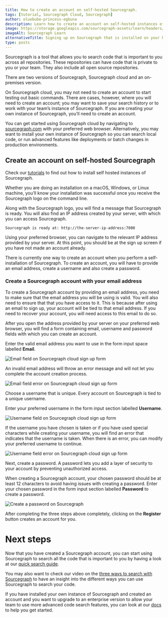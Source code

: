```yaml
---
title: How to create an account on self-hosted Sourcegraph.
tags: [tutorial, Sourcegraph Cloud, Sourcegraph]
author: oluebube-princess-egbuna
description: Learn how to create an account on self-hosted instances of Sourcegraph.
image: https://storage.googleapis.com/sourcegraph-assets/learn/headers/sourcegraph-learn-header-4.png
imageAlt: Sourcegraph Learn
alternativeTitle: Signing up on Sourcegraph that is installed on your host with Docker, Docker Compose or Kubernetes.
type: posts
---
```


Sourcegraph is a tool that allows you to search code that is important to you across all repositories. These repositories can have code that is private to you or your team. They also include all open source repositories.

There are two versions of Sourcegraph, Sourcegraph cloud and an on-premises version.

On Sourcegraph cloud, you may not need to create an account to start testing out basic commands. There are cases, however, where you will need to create an account; you may want to save your search history or to work with your team’s instance of Sourcegraph.
If you are creating your own instance of Sourcegraph, you’ll need to create an account.

You can get started using Sourcegraph cloud by navigating to [sourcegraph.com](https://sourcegraph.com/) with your preferred web browser. Alternatively, you may want to install your own instance of Sourcegraph so you can search local code, or run advanced features like deployments or batch changes in production environments.

## Create an account on self-hosted Sourcegraph

Check our [tutorials](https://learn.sourcegraph.com/)  to find out how to install self hosted instances of Sourcegraph.

Whether you are doing an installation on a macOS, Windows, or Linux machine, you’ll know your installation was successful once you receive the Sourcegraph logo on the command line.

Along with the Sourcegraph logo, you will find a message that Sourcegraph is ready. You will also find an IP address created by your server, with which you can access Sourcegraph.

```
Sourcegraph is ready at: http://the-server-ip-address:7080
```

Using your preferred browser, you can navigate to the relevant IP address provided by your server. At this point, you should be at the sign up screen if you have not made an account already.

There is currently one way to create an account when you perform a self-installation of Sourcegraph. To create an account, you will have to provide an email address, create a username and also create a password.

### Create a Sourcegraph account with your email address

To create a Sourcegraph account by providing an email address, you need to make sure that the email address you will be using is valid. You will also need to ensure that that you have access to it. This is because after using an email to sign up, your account will be tied to that email address. If you need to recover your account, you will need access to this email to do so.

After you open the address provided by your server on your preferred web browser, you will find a form containing email, username and password fields with which you can create an account.

Enter the valid email address you want to use in the form input space labelled **Email**.

![Email field on Sourcegraph cloud sign up form](sourcegraph-cloud-signup-email-field.png)

An invalid email address will throw an error message and will not let you complete the account creation process.

![Email field error on Sourcegraph cloud sign up form](sourcegraph-cloud-email-field-error.png)

Choose a username that is unique. Every account on Sourcegraph is tied to a unique username.

Enter your preferred username in the form input section labelled **Username**.

![Username field on Sourcegraph cloud sign up form](username-field-sourcegraph-signup-form.png)

If the username you have chosen is taken or if you have used special characters while creating your username, you will find an error that indicates that the username is taken. When there is an error, you can modify your preferred username to continue.

![Username field error on Sourcegraph cloud sign up form](username-field-error-sourcegraph-signup-form.png)

Next, create a password. A password lets you add a layer of security to your account by preventing unauthorized access.

When creating a Sourcegraph account, your chosen password should be at least 12 characters to avoid having issues with creating a password. Enter your chosen password in the form input section labelled **Password** to create a password.

![Create a password on Sourcegraph](password-field-sourcegraph-signup-form.png)

After completing the three steps above completely, clicking on the **Register** button creates an account for you.

# Next steps

Now that you have created a Sourcegraph account, you can start using Sourcegraph to search all the code that is important to you by having a look at our [quick search guide](https://learn.sourcegraph.com/sourcegraph-cheat-sheet).

You may also want to check our video on the [three ways to search with Sourcegraph](http://learn.sourcegraph.com/three-ways-to-search-video) to have an insight into the different ways you can use Sourcegraph to search your code.

If you have installed your own instance of Sourcegraph and created an account and you want to upgrade to an enterprise version to allow your team to use more advanced code search features, you can look at our [docs](https://docs.sourcegraph.com) to help you get started.
